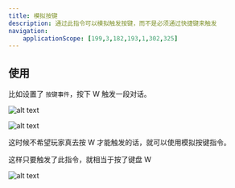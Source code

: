 ```yaml
---
title: 模拟按键
description: 通过此指令可以模拟触发按键，而不是必须通过快捷键来触发
navigation:
    applicationScope: [199,3,182,193,1,302,325]
---
```


## 使用

比如设置了 `按键事件`，按下 W 触发一段对话。

![alt text](https://cdn.gcw.wiki/gcw/image/zh_hans/commands/event/analogkey/image.png)

![alt text](https://cdn.gcw.wiki/gcw/image/zh_hans/commands/event/analogkey/image-1.png)

这时候不希望玩家真去按 W 才能触发的话，就可以使用模拟按键指令。

这样只要触发了此指令，就相当于按了键盘 W

![alt text](https://cdn.gcw.wiki/gcw/image/zh_hans/commands/event/analogkey/image-2.png)
